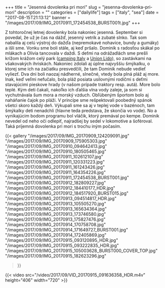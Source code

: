 +++
title = "Jesenná dovolenka pri mori"
slug = "jesenna-dovolenka-pri-mori"
description = ""
categories = ["dailylife"]
tags = ["italy", "sea"]
date = "2017-08-15T21:13:12"
banner = "/images/2017/09/IMG_20170911_172454538_BURST001t.jpg"
+++

Z tohtoročnej letnej dovolenky bola nakoniec jesenná. September si povedal, že už je čas na dážď, jesenný vetrík a zubaté slnko. Tak som nabalila aj celú výstroj do dažďa (nepremokavé nohavice, bundy a gumáky) a išli sme. Vonku sme boli stále, aj keď pršalo. Dominik s radosťou skákal po mlákach a Olivia tancovala v daždi. S deťmi na odrážadlách sme prešli krížom krážom celý park (<a title="Camping Italy" href="http://www.campingitaly.it/" target="_blank">camping Italy</a> a <a title="Campipng Union Lido" href="http://www.unionlido.com/en/" target="_blank">Union Lido</a>), so zastávkami na všakovakých ihriskách. Nakoniec zdolali aj úplne najvyššiu šmýkalku, o ktorej sme ich na začiatku presvedčili, že tam Dominik nebude vedieť vyliezť. Dva dni boli naozaj nádherné, slnečné, vtedy bola plná pláž aj more. Inak, keď veľmi nefučalo, bola pláž posiata usilovnými rodičmi s deťmi stavajúcimi pieskove hrady (v našom prípade traktory resp. autá). More bolo teplé. Kým deti čakali, nakoľko ich ďalšia vlna vody zaleje, ja som si vychutnávala šum mora a morský vzduch. Obľúbeným športom bolo aj naháňanie čajok po pláži. V princípe sme rešpektovali poobedný spánok všetci skoro každý deň. Výkupali sme sa aj v teplej vode v bazénoch, tam šmýkalky deti nenadchli (hlavne teda predstava, že skončia vo vode). No a vynikajúcim bodom programu bol vláčik, ktorý premával po kempe. Dominik nevedel od neho oči odlepiť, najradšej by sedel v lokomotíve a šoféroval. Taká príjemná dovolenka pri mori s trochu iným počasím.  


{{< gallery
  "/images/2017/09/IMG_20170909_124209091.jpg"
  "/images/2017/09/IMG_20170909_175905303.jpg"
  "/images/2017/09/IMG_20170910_094642413.jpg"
  "/images/2017/09/IMG_20170910_180505465.jpg"
  "/images/2017/09/IMG_20170911_102612107.jpg"
  "/images/2017/09/IMG_20170911_120331223.jpg"
  "/images/2017/09/IMG_20170911_161243426.jpg"
  "/images/2017/09/IMG_20170911_164354226.jpg"
  "/images/2017/09/IMG_20170911_172454538_BURST001.jpg"
  "/images/2017/09/IMG_20170912_182809227.jpg"
  "/images/2017/09/IMG_20170912_184410177_HDR.jpg"
  "/images/2017/09/IMG_20170912_184517920_BURST015.jpg"
  "/images/2017/09/IMG_20170913_094514817_HDR.jpg"
  "/images/2017/09/IMG_20170913_105505270.jpg"
  "/images/2017/09/IMG_20170913_165634364.jpg"
  "/images/2017/09/IMG_20170913_173746580.jpg"
  "/images/2017/09/IMG_20170913_175827476.jpg"
  "/images/2017/09/IMG_20170914_170758708.jpg"
  "/images/2017/09/IMG_20170914_171649727_BURST001.jpg"
  "/images/2017/09/IMG_20170914_172405869.jpg"
  "/images/2017/09/IMG_20170915_093120895_HDR.jpg"
  "/images/2017/09/IMG_20170915_093222835_HDR.jpg"
  "/images/2017/09/IMG_20170915_105003628_BURST000_COVER_TOP.jpg"
  "/images/2017/09/IMG_20170915_182623296.jpg"
>}}

{{< video src="/video/2017/09/VID_20170915_091636358_HDR.m4v" height="406" width="720" >}}
